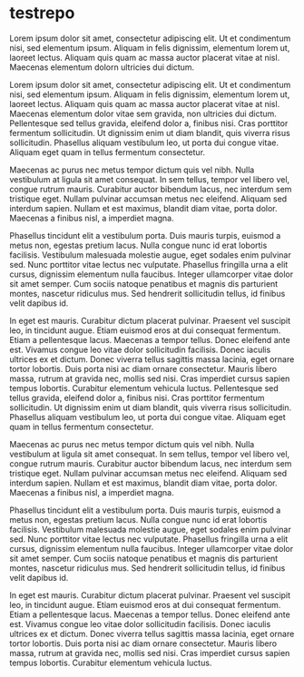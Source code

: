 # testrepo
Lorem ipsum dolor sit amet, consectetur adipiscing elit. Ut et condimentum nisi, sed elementum ipsum. Aliquam in felis dignissim, elementum lorem ut, laoreet lectus. Aliquam quis quam ac massa auctor placerat vitae at nisl. Maecenas elementum dolorn ultricies dui dictum. 

Lorem ipsum dolor sit amet, consectetur adipiscing elit. Ut et condimentum nisi, sed elementum ipsum. Aliquam in felis dignissim, elementum lorem ut, laoreet lectus. Aliquam quis quam ac massa auctor placerat vitae at nisl. Maecenas elementum dolor vitae sem gravida, non ultricies dui dictum. Pellentesque sed tellus gravida, eleifend dolor a, finibus nisi. Cras porttitor fermentum sollicitudin. Ut dignissim enim ut diam blandit, quis viverra risus sollicitudin. Phasellus aliquam vestibulum leo, ut porta dui congue vitae. Aliquam eget quam in tellus fermentum consectetur.

Maecenas ac purus nec metus tempor dictum quis vel nibh. Nulla vestibulum at ligula sit amet consequat. In sem tellus, tempor vel libero vel, congue rutrum mauris. Curabitur auctor bibendum lacus, nec interdum sem tristique eget. Nullam pulvinar accumsan metus nec eleifend. Aliquam sed interdum sapien. Nullam et est maximus, blandit diam vitae, porta dolor. Maecenas a finibus nisl, a imperdiet magna.

Phasellus tincidunt elit a vestibulum porta. Duis mauris turpis, euismod a metus non, egestas pretium lacus. Nulla congue nunc id erat lobortis facilisis. Vestibulum malesuada molestie augue, eget sodales enim pulvinar sed. Nunc porttitor vitae lectus nec vulputate. Phasellus fringilla urna a elit cursus, dignissim elementum nulla faucibus. Integer ullamcorper vitae dolor sit amet semper. Cum sociis natoque penatibus et magnis dis parturient montes, nascetur ridiculus mus. Sed hendrerit sollicitudin tellus, id finibus velit dapibus id.

In eget est mauris. Curabitur dictum placerat pulvinar. Praesent vel suscipit leo, in tincidunt augue. Etiam euismod eros at dui consequat fermentum. Etiam a pellentesque lacus. Maecenas a tempor tellus. Donec eleifend ante est. Vivamus congue leo vitae dolor sollicitudin facilisis. Donec iaculis ultrices ex et dictum. Donec viverra tellus sagittis massa lacinia, eget ornare tortor lobortis. Duis porta nisi ac diam ornare consectetur. Mauris libero massa, rutrum at gravida nec, mollis sed nisi. Cras imperdiet cursus sapien tempus lobortis. Curabitur elementum vehicula luctus.
Pellentesque sed tellus gravida, eleifend dolor a, finibus nisi. Cras porttitor fermentum sollicitudin. Ut dignissim enim ut diam blandit, quis viverra risus sollicitudin. Phasellus aliquam vestibulum leo, ut porta dui congue vitae. Aliquam eget quam in tellus fermentum consectetur.

Maecenas ac purus nec metus tempor dictum quis vel nibh. Nulla vestibulum at ligula sit amet consequat. In sem tellus, tempor vel libero vel, congue rutrum mauris. Curabitur auctor bibendum lacus, nec interdum sem tristique eget. Nullam pulvinar accumsan metus nec eleifend. Aliquam sed interdum sapien. Nullam et est maximus, blandit diam vitae, porta dolor. Maecenas a finibus nisl, a imperdiet magna.

Phasellus tincidunt elit a vestibulum porta. Duis mauris turpis, euismod a metus non, egestas pretium lacus. Nulla congue nunc id erat lobortis facilisis. Vestibulum malesuada molestie augue, eget sodales enim pulvinar sed. Nunc porttitor vitae lectus nec vulputate. Phasellus fringilla urna a elit cursus, dignissim elementum nulla faucibus. Integer ullamcorper vitae dolor sit amet semper. Cum sociis natoque penatibus et magnis dis parturient montes, nascetur ridiculus mus. Sed hendrerit sollicitudin tellus, id finibus velit dapibus id.

In eget est mauris. Curabitur dictum placerat pulvinar. Praesent vel suscipit leo, in tincidunt augue. Etiam euismod eros at dui consequat fermentum. Etiam a pellentesque lacus. Maecenas a tempor tellus. Donec eleifend ante est. Vivamus congue leo vitae dolor sollicitudin facilisis. Donec iaculis ultrices ex et dictum. Donec viverra tellus sagittis massa lacinia, eget ornare tortor lobortis. Duis porta nisi ac diam ornare consectetur. Mauris libero massa, rutrum at gravida nec, mollis sed nisi. Cras imperdiet cursus sapien tempus lobortis. Curabitur elementum vehicula luctus.